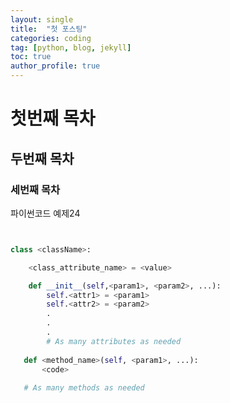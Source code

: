 ```yaml
---
layout: single
title:  "첫 포스팅"
categories: coding
tag: [python, blog, jekyll]
toc: true
author_profile: true
---
```


# 첫번째 목차

## 두번째 목차

### 세번째 목차

파이썬코드 예제24
```python


class <className>:

    <class_attribute_name> = <value>

    def __init__(self,<param1>, <param2>, ...):
        self.<attr1> = <param1>
        self.<attr2> = <param2>
        .
        .
        .
        # As many attributes as needed
    
   def <method_name>(self, <param1>, ...):
       <code>
       
   # As many methods as needed

   ```